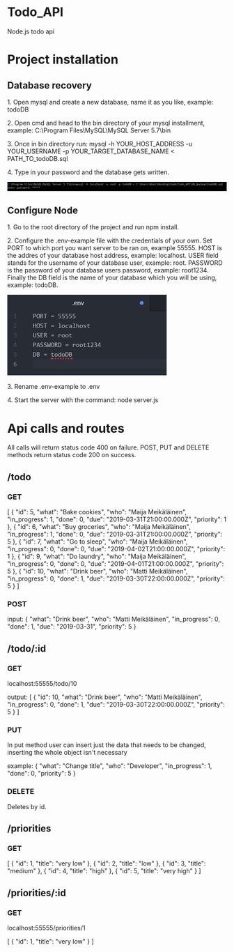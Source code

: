 # Todo_API
Node.js todo api
<h1>Project installation</h1>
<h2>Database recovery</h2>
<p>1. Open mysql and create a new database, name it as you like, example: todoDB</p>
<p>2. Open cmd and head to the bin directory of your mysql installment, example: C:\Program Files\MySQL\MySQL Server 5.7\bin</p>
<p>3. Once in bin directory run: mysql -h YOUR_HOST_ADDRESS -u YOUR_USERNAME -p YOUR_TARGET_DATABASE_NAME < PATH_TO_todoDB.sql</p>
<p>4. Type in your password and the database gets written.</p>
<img src="pictures/restore.PNG" alt="windows cmd restore db">

<h2>Configure Node</h2>
<p>1. Go to the root directory of the project and run npm install.</p>
<p>2. Configure the .env-example file with the credentials of your own. Set PORT to which port you want server to be ran on, example 55555. HOST is the addres of your database host address, example: localhost. USER field stands for the username of your database user, example: root. PASSWORD is the password of your database users password, example: root1234. Finally the DB field is the name of your database which you will be using, example: todoDB.</p>
<img src='pictures/env.PNG' alt="env fields in editor">
<p>3. Rename .env-example to .env</p>

<p>4. Start the server with the command: node server.js</p>
<h1>Api calls and routes</h1>
<p>All calls will return status code 400 on failure. POST, PUT and DELETE methods return status code 200 on success.</p>

<h2>/todo</h2>

<h3>GET</h3>

<p>[
    {
        "id": 5,
        "what": "Bake cookies",
        "who": "Maija Meikäläinen",
        "in_progress": 1,
        "done": 0,
        "due": "2019-03-31T21:00:00.000Z",
        "priority": 1
    },
    {
        "id": 6,
        "what": "Buy groceries",
        "who": "Maija Meikäläinen",
        "in_progress": 1,
        "done": 0,
        "due": "2019-03-31T21:00:00.000Z",
        "priority": 5
    },
    {
        "id": 7,
        "what": "Go to sleep",
        "who": "Maija Meikäläinen",
        "in_progress": 0,
        "done": 0,
        "due": "2019-04-02T21:00:00.000Z",
        "priority": 1
    },
    {
        "id": 9,
        "what": "Do laundry",
        "who": "Maija Meikäläinen",
        "in_progress": 0,
        "done": 0,
        "due": "2019-04-01T21:00:00.000Z",
        "priority": 5
    },
    {
        "id": 10,
        "what": "Drink beer",
        "who": "Matti Meikäläinen",
        "in_progress": 0,
        "done": 1,
        "due": "2019-03-30T22:00:00.000Z",
        "priority": 5
    }
]</p>

<h3>POST</h3>

<p>input:
    {
        "what": "Drink beer",
        "who": "Matti Meikäläinen",
        "in_progress": 0,
        "done": 1,
        "due": "2019-03-31",
        "priority": 5
    }
</p>
<h2>/todo/:id</h2>

<h3>GET</h3>
<p>localhost:55555/todo/10</p>
<p>output: [
    {
        "id": 10,
        "what": "Drink beer",
        "who": "Matti Meikäläinen",
        "in_progress": 0,
        "done": 1,
        "due": "2019-03-30T22:00:00.000Z",
        "priority": 5
    }
]</p>

<h3>PUT</h3>
<p>In put method user can insert just the data that needs to be changed, inserting the whole object isn't necessary</p>
<p>example:
    {
        "what": "Change title",
        "who": "Developer",
        "in_progress": 1,
        "done": 0,
        "priority": 5
    }
    </p>


<h3>DELETE</h3>
    <p>Deletes by id.</p>

<h2>/priorities</h2>
<h3>GET</h3>
<p>[
    {
        "id": 1,
        "title": "very low"
    },
    {
        "id": 2,
        "title": "low"
    },
    {
        "id": 3,
        "title": "medium"
    },
    {
        "id": 4,
        "title": "high"
    },
    {
        "id": 5,
        "title": "very high"
    }
]</p>

<h2>/priorities/:id</h2>
<h3>GET</h3>
<p>localhost:55555/priorities/1</p>
<p>[
    {
        "id": 1,
        "title": "very low"
    }
]</p>
